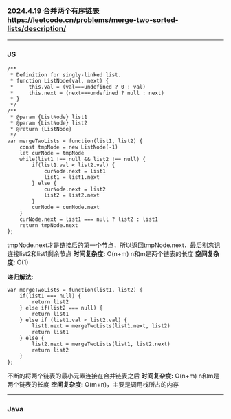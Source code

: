 ### 2024.4.19 合并两个有序链表  https://leetcode.cn/problems/merge-two-sorted-lists/description/
---
### JS
```JS
/**
 * Definition for singly-linked list.
 * function ListNode(val, next) {
 *     this.val = (val===undefined ? 0 : val)
 *     this.next = (next===undefined ? null : next)
 * }
 */
/**
 * @param {ListNode} list1
 * @param {ListNode} list2
 * @return {ListNode}
 */
var mergeTwoLists = function(list1, list2) {
    const tmpNode = new ListNode(-1)
    let curNode = tmpNode
    while(list1 !== null && list2 !== null) {
        if(list1.val < list2.val) {
            curNode.next = list1
            list1 = list1.next
        } else {
            curNode.next = list2
            list2 = list2.next
        }
        curNode = curNode.next
    }
    curNode.next = list1 === null ? list2 : list1
    return tmpNode.next
};
```
tmpNode.next才是链接后的第一个节点，所以返回tmpNode.next，最后别忘记连接list2和list1剩余节点
**时间复杂度:** O(n+m) n和m是两个链表的长度   **空间复杂度:** O(1)

**递归解法:**
```JS
var mergeTwoLists = function(list1, list2) {
    if(list1 === null) {
        return list2
    } else if(list2 === null) {
        return list1
    } else if (list1.val < list2.val) {
        list1.next = mergeTwoLists(list1.next, list2)
        return list1
    } else {
        list2.next = mergeTwoLists(list1, list2.next)
        return list2
    }
};
```
不断的将两个链表的最小元素连接在合并链表之后
**时间复杂度:** O(n+m) n和m是两个链表的长度   **空间复杂度:** O(m+n)，主要是调用栈所占的内存

---
### Java